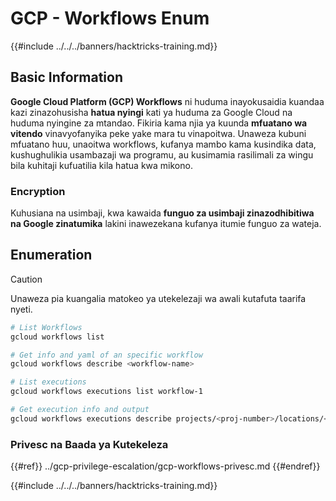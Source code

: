# GCP - Workflows Enum

{{#include ../../../banners/hacktricks-training.md}}

## Basic Information

**Google Cloud Platform (GCP) Workflows** ni huduma inayokusaidia kuandaa kazi zinazohusisha **hatua nyingi** kati ya huduma za Google Cloud na huduma nyingine za mtandao. Fikiria kama njia ya kuunda **mfuatano wa vitendo** vinavyofanyika peke yake mara tu vinapoitwa. Unaweza kubuni mfuatano huu, unaoitwa workflows, kufanya mambo kama kusindika data, kushughulikia usambazaji wa programu, au kusimamia rasilimali za wingu bila kuhitaji kufuatilia kila hatua kwa mikono.

### Encryption

Kuhusiana na usimbaji, kwa kawaida **funguo za usimbaji zinazodhibitiwa na Google zinatumika** lakini inawezekana kufanya itumie funguo za wateja.

## Enumeration

> [!CAUTION]
> Unaweza pia kuangalia matokeo ya utekelezaji wa awali kutafuta taarifa nyeti.
```bash
# List Workflows
gcloud workflows list

# Get info and yaml of an specific workflow
gcloud workflows describe <workflow-name>

# List executions
gcloud workflows executions list workflow-1

# Get execution info and output
gcloud workflows executions describe projects/<proj-number>/locations/<location>/workflows/<workflow-name>/executions/<execution-id>
```
### Privesc na Baada ya Kutekeleza

{{#ref}}
../gcp-privilege-escalation/gcp-workflows-privesc.md
{{#endref}}

{{#include ../../../banners/hacktricks-training.md}}
